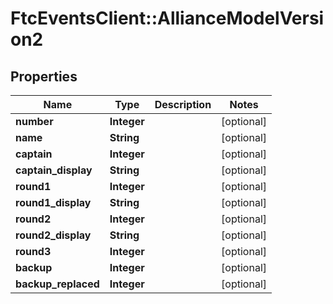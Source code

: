 # FtcEventsClient::AllianceModelVersion2

## Properties
Name | Type | Description | Notes
------------ | ------------- | ------------- | -------------
**number** | **Integer** |  | [optional] 
**name** | **String** |  | [optional] 
**captain** | **Integer** |  | [optional] 
**captain_display** | **String** |  | [optional] 
**round1** | **Integer** |  | [optional] 
**round1_display** | **String** |  | [optional] 
**round2** | **Integer** |  | [optional] 
**round2_display** | **String** |  | [optional] 
**round3** | **Integer** |  | [optional] 
**backup** | **Integer** |  | [optional] 
**backup_replaced** | **Integer** |  | [optional] 

